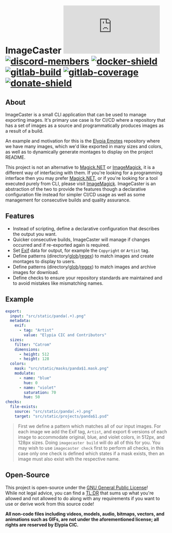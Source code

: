 # ImageCaster [![matrix-members]][matrix] [![discord-members]][discord] [![docker-shield]][docker] [![gitlab-build]][gitlab] [![gitlab-coverage]][gitlab] [![donate-shield]][elypia-donate]
## About
ImageCaster is a small CLI application that can be used to manage
exporting images. It's primary use case is for CI/CD where a
repository that has a set of images as a source and programmatically
produces images as a result of a build.

An example and motivation for this is the [Elypia Emotes] repository
where we have many images, which we'd like exported in many
sizes and colors, as well as to dynamically generate montages to
display on the project README.

This project is not an alternative to [Magick.NET] or [ImageMagick], it
is a different way of interfacing with them. If you're looking for a
programming interface then you may prefer [Magick.NET], or if you're
looking for a tool executed purely from CLI, please visit [ImageMagick].
ImageCaster is an abstraction of the two to provide the features though
a declarative configuration file instead for simpler CI/CD usage as
well as some management for consecutive builds and quality assurance.

## Features
* Instead of scripting, define a declarative configuration that
describes the output you want.
* Quicker consecutive builds, ImageCaster will manage if changes
occurred and if re-exported again is required.
* Set [Exif] data for output, for example the `Copyright` or `Artist`
tag.
* Define patterns (directory/[glob]/[regex]) to match images and create
montages to display to users.
* Define patterns (directory/[glob]/[regex]) to match images and
archive images for download.
* Define checks to ensure your repository standards are maintained and
to avoid mistakes like mismatching names.

## Example
```yml
export:
  input: "src/static/panda(.+).png"
  metadata:
    exif:
      - tag: "Artist"
        value: "Elypia CIC and Contributors"
  sizes:
    filter: "Catrom"
    dimensions:
      - height: 512
      - height: 128
  colors:
    mask: "src/static/masks/panda$1.mask.png"
    modulate:
      - name: "blue"
        hue: 0
      - name: "violet"
        saturation: 70
        hue: 50
checks:
  file-exists:
    source: "src/static/panda(.+).png"
    target: "src/static/projects/panda$1.psd"
```
> First we define a pattern which matches all of our input images. For
> each image we add the Exif tag, `Artist`, and export 6 versions of
> each image to accommodate original, blue, and violet colors, in 512px,
> and 128px sizes. Doing `imagecaster build` will do all of this for
> you. You may wish to use `imagecaster check` first to perform all 
> checks, in this case only one check is defined which states if a mask
> exists, then an image must also exist with the respective name.

## Open-Source
This project is open-source under the [GNU General Public License]!  
While not legal advice, you can find a [TL;DR] that sums up what
you're allowed and not allowed to do along with any requirements if you
want to use or derive work from this source code!  

**All non-code files including videos, models, audio, bitmaps, vectors, and 
animations such as GIFs, are not under the aforementioned license; all rights
are reserved by Elypia CIC.** 

[matrix]: https://matrix.to/#/+elypia:matrix.org "Matrix Invite"
[discord]: https://discordapp.com/invite/hprGMaM "Discord Invite"
[docker]: https://hub.docker.com/r/elypia/imagecaster "ImageCaster on Docker"
[gitlab]: https://gitlab.com/Elypia/imagecaster/commits/master "Repository on GitLab"
[elypia-donate]: https://elypia.org/donate "Donate to Elypia"
[Elypia Emotes]: https://gitlab.com/Elypia/elypia-emotes "Elypia Emotes"
[Magick.NET]: https://github.com/dlemstra/Magick.NET "Magick.NET on GitHub"
[ImageMagick]: https://github.com/ImageMagick "ImageMagick on GitHub"
[Exif]: https://en.wikipedia.org/wiki/Exif "Exif on Wikipedia"
[glob]: https://en.wikipedia.org/wiki/Glob_(programming) "Glob on Wikipedia"
[regex]: https://en.wikipedia.org/wiki/Regular_expression "Regular Expression on Wikipedia"
[GNU General Public License]: https://www.gnu.org/licenses/gpl-3.0.en.html "GPL"
[TL;DR]: https://tldrlegal.com/license/gnu-general-public-license-v3-(gpl-3) "TL;DR of GPL"

[matrix-members]: https://img.shields.io/matrix/elypia-general:matrix.org?logo=matrix "Matrix Shield"
[discord-members]: https://discordapp.com/api/guilds/184657525990359041/widget.png "Discord Shield"
[docker-shield]: https://img.shields.io/docker/pulls/elypia/imagecaster?logo=docker "Docker Shield"
[gitlab-build]: https://gitlab.com/Elypia/imagecaster/badges/master/pipeline.svg "GitLab Build Shield"
[gitlab-coverage]: https://gitlab.com/Elypia/imagecaster/badges/master/coverage.svg "GitLab Coverage Shield"
[donate-shield]: https://img.shields.io/badge/Elypia-Donate-blueviolet "Donate Shield"
